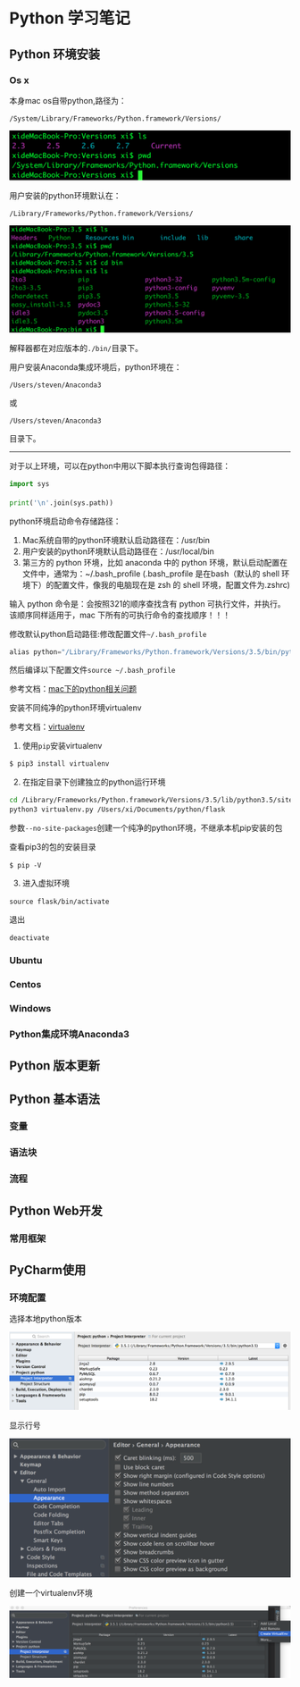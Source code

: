 # Python 学习笔记

## Python 环境安装

### Os x

本身mac os自带python,路径为：

```
/System/Library/Frameworks/Python.framework/Versions/
```
![](../images/3.png)

用户安装的python环境默认在：

```
/Library/Frameworks/Python.framework/Versions/
```
![](../images/4.png)

解释器都在对应版本的`./bin/`目录下。

用户安装Anaconda集成环境后，python环境在：

```
/Users/steven/Anaconda3
```

或

```
/Users/steven/Anaconda3
```

目录下。

---

对于以上环境，可以在python中用以下脚本执行查询包得路径：

```python
import sys

print('\n'.join(sys.path))
```

python环境启动命令存储路径：

1. Mac系统自带的python环境默认启动路径在：/usr/bin
2. 用户安装的python环境默认启动路径在：/usr/local/bin
3. 第三方的 python 环境，比如 anaconda 中的 python 环境，默认启动配置在文件中，通常为：~/.bash_profile (.bash_profile 是在bash（默认的 shell 环境下）的配置文件，像我的电脑现在是 zsh 的 shell 环境，配置文件为.zshrc)

输入 python 命令是：会按照321的顺序查找含有 python 可执行文件，并执行。
该顺序同样适用于，mac 下所有的可执行命令的查找顺序！！！

修改默认python启动路径:修改配置文件`~/.bash_profile`

```python
alias python="/Library/Frameworks/Python.framework/Versions/3.5/bin/python3.5"
```

然后编译以下配置文件`source ~/.bash_profile`

参考文档：[mac下的python相关问题](http://blog.csdn.net/u010692239/article/details/52701626)

安装不同纯净的python环境virtualenv

参考文档：[virtualenv](http://www.liaoxuefeng.com/wiki/0014316089557264a6b348958f449949df42a6d3a2e542c000/001432712108300322c61f256c74803b43bfd65c6f8d0d0000)

1. 使用`pip`安装virtualenv

```bash
$ pip3 install virtualenv
```

2. 在指定目录下创建独立的python运行环境

```bash
cd /Library/Frameworks/Python.framework/Versions/3.5/lib/python3.5/site-packages
python3 virtualenv.py /Users/xi/Documents/python/flask
```
参数`--no-site-packages`创建一个纯净的python环境，不继承本机pip安装的包

查看pip3的包的安装目录

`$ pip -V`

3. 进入虚拟环境

`source flask/bin/activate`

退出

`deactivate`



### Ubuntu
### Centos
### Windows
### Python集成环境Anaconda3

## Python 版本更新

## Python 基本语法

### 变量
### 语法块
### 流程

## Python Web开发

### 常用框架

## PyCharm使用

### 环境配置

选择本地python版本

![](../images/1.png)

显示行号

![](../images/2.png)

创建一个virtualenv环境

![](../images/5.png)





